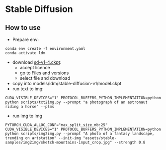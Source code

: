 # Stable Diffusion

## How to use
* Prepare env:
```
conda env create -f environment.yaml
conda activate ldm
```
* download [sd-v1-4.ckpt](https://huggingface.co/CompVis/stable-diffusion-v-1-4-original):
  * accept licence
  * go to Files and versions
  * select file and download
* copy into models/ldm/stable-diffusion-v1/model.ckpt
* run  text to img: 
```
CUDA_VISIBLE_DEVICES="1" PROTOCOL_BUFFERS_PYTHON_IMPLEMENTATION=python python scripts/txt2img.py --prompt "a photograph of an astronaut riding a horse" --plms
```
* run img to img
```
PYTORCH_CUDA_ALLOC_CONF="max_split_size_mb:25" CUDA_VISIBLE_DEVICES="1" PROTOCOL_BUFFERS_PYTHON_IMPLEMENTATION=python python scripts/img2img.py --prompt "A photo of a fantasy landscape, trending on artstation" --init-img "assets/stable-samples/img2img/sketch-mountains-input_crop.jpg" --strength 0.8
```


